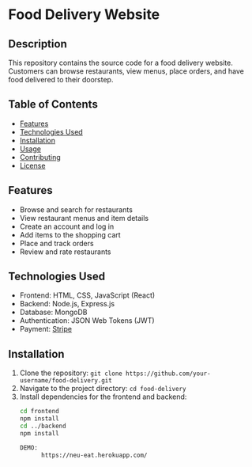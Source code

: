 # Food Delivery Website

## Description
This repository contains the source code for a food delivery website. Customers can browse restaurants, view menus, place orders, and have food delivered to their doorstep.

## Table of Contents
- [Features](#features)
- [Technologies Used](#technologies-used)
- [Installation](#installation)
- [Usage](#usage)
- [Contributing](#contributing)
- [License](#license)

## Features
- Browse and search for restaurants
- View restaurant menus and item details
- Create an account and log in
- Add items to the shopping cart
- Place and track orders
- Review and rate restaurants

## Technologies Used
- Frontend: HTML, CSS, JavaScript (React)
- Backend: Node.js, Express.js
- Database: MongoDB
- Authentication: JSON Web Tokens (JWT)
- Payment: [Stripe](https://stripe.com)

## Installation
1. Clone the repository: `git clone https://github.com/your-username/food-delivery.git`
2. Navigate to the project directory: `cd food-delivery`
3. Install dependencies for the frontend and backend:
   ```bash
   cd frontend
   npm install
   cd ../backend
   npm install

   DEMO:
         https://neu-eat.herokuapp.com/
